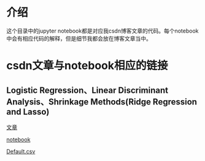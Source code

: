 # 介绍

这个目录中的jupyter notebook都是对应我csdn博客文章的代码。每个notebook中会有相应代码的解释，但是细节我都会放在博客文章当中。

# csdn文章与notebook相应的链接

## Logistic Regression、Linear Discriminant Analysis、Shrinkage Methods(Ridge Regression and Lasso)

[文章](http://blog.csdn.net/xlinsist/article/details/52211334)

[notebook](http://nbviewer.jupyter.org/github/hanxlinsist/jupyter_hub/blob/master/csdn/CSDN-52211334.ipynb)

[Default.csv](https://github.com/hanxlinsist/jupyter_hub/blob/master/csdn/datasets/Default.csv)

